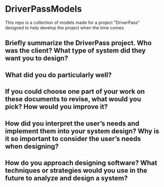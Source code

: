 # DriverPassModels
This repo is a collection of models made for a project "DriverPass" designed to help develop the project when the time comes.

## Briefly summarize the DriverPass project. Who was the client? What type of system did they want you to design?

## What did you do particularly well?

## If you could choose one part of your work on these documents to revise, what would you pick? How would you improve it?

## How did you interpret the user’s needs and implement them into your system design? Why is it so important to consider the user’s needs when designing?

## How do you approach designing software? What techniques or strategies would you use in the future to analyze and design a system?

